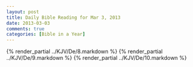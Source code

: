 ```yaml
---
layout: post
title: Daily Bible Reading for Mar 3, 2013
date: 2013-03-03
comments: true
categories: [Bible in a Year]
---
```

{% render_partial ../KJV/De/8.markdown %}
{% render_partial ../KJV/De/9.markdown %}
{% render_partial ../KJV/De/10.markdown %}
